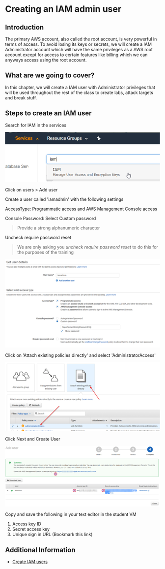 # Creating an IAM admin user

## Introduction

The primary AWS account, also called the root account, is very powerful in terms of access. To avoid losing its keys or secrets, we will create a IAM Administrator account which will have the same privileges as a AWS root account except for access to certain features like billing which we can anyways access using the root account.

## What are we going to cover?

In this chapter, we will create a IAM user with Administrator privileges that will be used throughout the rest of the class to create labs, attack targets and break stuff. 

## Steps to create an IAM user

Search for IAM in the services

![IAM Service](images/aws-iam-step1.png)

Click on users > Add user

Create a user called 'iamadmin' with the following settings

AccessType: Programmatic access and AWS Management Console access

Console Password: Select Custom password

> Provide a strong alphanumeric character

Uncheck require password reset

> We are only asking you *uncheck require password reset* to do this for the purposes of the training

![IAM new user](images/aws-iam-step2.png)

Click on 'Attach existing policies directly' and select 'AdministratorAccess'

![IAM set policy](images/aws-iam-step3.png)

Click Next and Create User

![AWS IAM success message with important information](images/aws-iam-unique-success-message.png)

Copy and save the following in your text editor in the student VM

1. Access key ID
2. Secret access key
3. Unique sign in URL (Bookmark this link)

## Additional Information

- [Create IAM users](https://docs.aws.amazon.com/IAM/latest/UserGuide/id_users_create.html)